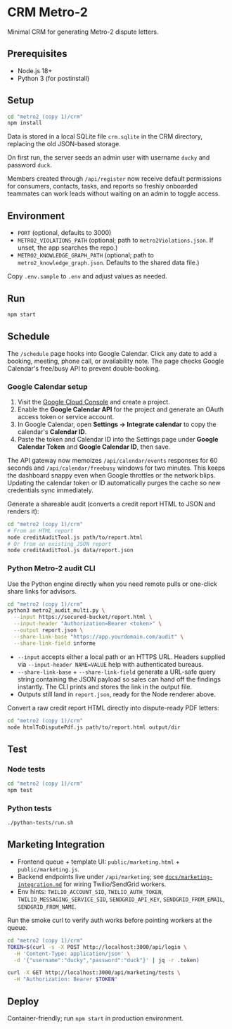 # CRM Metro-2

Minimal CRM for generating Metro-2 dispute letters.

## Prerequisites
- Node.js 18+
- Python 3 (for postinstall)

## Setup
```bash
cd "metro2 (copy 1)/crm"
npm install
```

Data is stored in a local SQLite file `crm.sqlite` in the CRM directory, replacing the old JSON-based storage.

On first run, the server seeds an admin user with username `ducky` and password `duck`.

Members created through `/api/register` now receive default permissions for consumers, contacts, tasks, and reports so freshly onboarded teammates can work leads without waiting on an admin to toggle access.

## Environment
- `PORT` (optional, defaults to 3000)
- `METRO2_VIOLATIONS_PATH` (optional; path to `metro2Violations.json`. If unset, the app searches the repo.)
- `METRO2_KNOWLEDGE_GRAPH_PATH` (optional; path to `metro2_knowledge_graph.json`. Defaults to the shared data file.)

Copy `.env.sample` to `.env` and adjust values as needed.

## Run
```bash
npm start
```

## Schedule

The `/schedule` page hooks into Google Calendar. Click any date to add a booking, meeting, phone call, or availability note. The page checks Google Calendar's free/busy API to prevent double‑booking.

### Google Calendar setup

1. Visit the [Google Cloud Console](https://console.cloud.google.com/) and create a project.
2. Enable the **Google Calendar API** for the project and generate an OAuth access token or service account.
3. In Google Calendar, open **Settings → Integrate calendar** to copy the calendar's **Calendar ID**.
4. Paste the token and Calendar ID into the Settings page under **Google Calendar Token** and **Google Calendar ID**, then save.

The API gateway now memoizes `/api/calendar/events` responses for 60 seconds and `/api/calendar/freebusy` windows for two minutes. This keeps the dashboard snappy even when Google throttles or the network blips. Updating the calendar token or ID automatically purges the cache so new credentials sync immediately.

Generate a shareable audit (converts a credit report HTML to JSON and renders it):
```bash
cd "metro2 (copy 1)/crm"
# From an HTML report
node creditAuditTool.js path/to/report.html
# Or from an existing JSON report
node creditAuditTool.js data/report.json
```

### Python Metro-2 audit CLI

Use the Python engine directly when you need remote pulls or one-click share links for advisors.

```bash
cd "metro2 (copy 1)/crm"
python3 metro2_audit_multi.py \
  --input https://secured-bucket/report.html \
  --input-header "Authorization=Bearer <token>" \
  --output report.json \
  --share-link-base "https://app.yourdomain.com/audit" \
  --share-link-field informe
```

- `--input` accepts either a local path or an HTTPS URL. Headers supplied via `--input-header NAME=VALUE` help with authenticated bureaus.
- `--share-link-base` + `--share-link-field` generate a URL-safe query string containing the JSON payload so sales can hand off the findings instantly. The CLI prints and stores the link in the output file.
- Outputs still land in `report.json`, ready for the Node renderer above.

Convert a raw credit report HTML directly into dispute-ready PDF letters:
```bash
cd "metro2 (copy 1)/crm"
node htmlToDisputePdf.js path/to/report.html output/dir
```


## Test

### Node tests
```bash
cd "metro2 (copy 1)/crm"
npm test
```

### Python tests
```bash
./python-tests/run.sh
```


## Marketing Integration

- Frontend queue + template UI: `public/marketing.html` + `public/marketing.js`.
- Backend endpoints live under `/api/marketing`; see [`docs/marketing-integration.md`](metro2%20(copy%201)/crm/docs/marketing-integration.md) for wiring Twilio/SendGrid workers.
- Env hints: `TWILIO_ACCOUNT_SID`, `TWILIO_AUTH_TOKEN`, `TWILIO_MESSAGING_SERVICE_SID`, `SENDGRID_API_KEY`, `SENDGRID_FROM_EMAIL`, `SENDGRID_FROM_NAME`.

Run the smoke curl to verify auth works before pointing workers at the queue.

````bash
cd "metro2 (copy 1)/crm"
TOKEN=$(curl -s -X POST http://localhost:3000/api/login \
  -H 'Content-Type: application/json' \
  -d '{"username":"ducky","password":"duck"}' | jq -r .token)

curl -X GET http://localhost:3000/api/marketing/tests \
  -H "Authorization: Bearer $TOKEN"
````

## Deploy
Container-friendly; run `npm start` in production environment.
